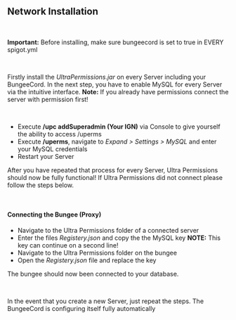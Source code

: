 ## Network Installation

<br />

**Important:** Before installing, make sure bungeecord is set to true in EVERY spigot.yml

<br />

Firstly install the *UltraPermissions.jar* on every Server including your BungeeCord.
In the next step, you have to enable MySQL for every Server via the intuitive interface.
**Note:** If you already have permissions connect the server with permission first!

<br />

* Execute **/upc addSuperadmin (Your IGN)** via Console to give yourself the ability to access /uperms
* Execute **/uperms**, navigate to *Expand > Settings > MySQL* and enter your MySQL credentials 
* Restart your Server

After you have repeated that process for every Server, Ultra Permissions should now be fully functional!
If Ultra Permissions did not connect please follow the steps below.

<br />

#### Connecting the Bungee (Proxy)
* Navigate to the Ultra Permissions folder of a connected server
* Enter the files *Registery.json* and copy the the MySQL key
**NOTE:** This key can continue on a second line!
* Navigate to the Ultra Permissions folder on the bungee
* Open the *Registery.json* file and replace the key

The bungee should now been connected to your database.

<br />

In the event that you create a new Server, just repeat the steps. The BungeeCord is configuring itself fully automatically
